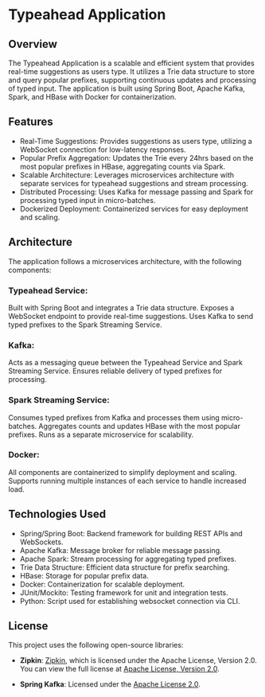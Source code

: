 # Typeahead Application

## Overview
The Typeahead Application is a scalable and efficient system that provides real-time suggestions as users type. It utilizes a Trie data structure to store and query popular prefixes, supporting continuous updates and processing of typed input. The application is built using Spring Boot, Apache Kafka, Spark, and HBase with Docker for containerization.

## Features
- Real-Time Suggestions: Provides suggestions as users type, utilizing a WebSocket connection for low-latency responses.
- Popular Prefix Aggregation: Updates the Trie every 24hrs based on the most popular prefixes in HBase, aggregating counts via Spark.
- Scalable Architecture: Leverages microservices architecture with separate services for typeahead suggestions and stream processing.
- Distributed Processing: Uses Kafka for message passing and Spark for processing typed input in micro-batches.
- Dockerized Deployment: Containerized services for easy deployment and scaling.

## Architecture
The application follows a microservices architecture, with the following components:

### Typeahead Service:
Built with Spring Boot and integrates a Trie data structure.
Exposes a WebSocket endpoint to provide real-time suggestions.
Uses Kafka to send typed prefixes to the Spark Streaming Service.

### Kafka:
Acts as a messaging queue between the Typeahead Service and Spark Streaming Service.
Ensures reliable delivery of typed prefixes for processing.

### Spark Streaming Service:
Consumes typed prefixes from Kafka and processes them using micro-batches.
Aggregates counts and updates HBase with the most popular prefixes.
Runs as a separate microservice for scalability.

### Docker:
All components are containerized to simplify deployment and scaling.
Supports running multiple instances of each service to handle increased load.

## Technologies Used
- Spring/Spring Boot: Backend framework for building REST APIs and WebSockets.
- Apache Kafka: Message broker for reliable message passing.
- Apache Spark: Stream processing for aggregating typed prefixes.
- Trie Data Structure: Efficient data structure for prefix searching.
- HBase: Storage for popular prefix data.
- Docker: Containerization for scalable deployment.
- JUnit/Mockito: Testing framework for unit and integration tests.
- Python: Script used for establishing websocket connection via CLI.

## License
This project uses the following open-source libraries:

- **Zipkin**: [Zipkin](https://zipkin.io/), which is licensed under the Apache License, Version 2.0. You can view the full license at [Apache License, Version 2.0](http://www.apache.org/licenses/LICENSE-2.0).

- **Spring Kafka**: Licensed under the [Apache License 2.0](https://github.com/spring-projects/spring-kafka/blob/main/LICENSE).